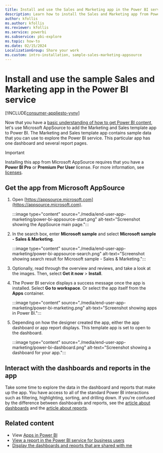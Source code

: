 ```yaml
---
title: Install and use the Sales and Marketing app in the Power BI service
description: Learn how to install the Sales and Marketing app from Power BI AppSource so that you can use sample data to explore the Power BI service.
author: kfollis
ms.author: kfollis
ms.reviewer: kfollis
ms.service: powerbi
ms.subservice: pbi-explore
ms.topic: how-to
ms.date: 02/15/2024
LocalizationGroup: Share your work
ms.custom: intro-installation, sample-sales-marketing-appsource
---
```


# Install and use the sample Sales and Marketing app in the Power BI service

[!INCLUDE[consumer-appliesto-yyny](../includes/consumer-appliesto-yyny.md)]

Now that you have a [basic understanding of how to get Power BI content](end-user-app-view.md), let's use Microsoft AppSource to add the Marketing and Sales template app to Power BI. The Marketing and Sales template app contains sample data that you can use to explore the Power BI service. This particular app has one dashboard and several report pages.

> [!IMPORTANT]
> Installing this app from Microsoft AppSource requires that you have a **Power BI Pro** or **Premium Per User** license. For more information, see [licenses](end-user-license.md).

## Get the app from Microsoft AppSource

1. Open [https://appsource.microsoft.com](https://appsource.microsoft.com).

    :::image type="content" source="./media/end-user-app-marketing/power-bi-appsource-start.png" alt-text="Screenshot showing the AppSource main page.":::

2. In the search box, enter **Microsoft sample** and select **Microsoft sample - Sales & Marketing**.

    :::image type="content" source="./media/end-user-app-marketing/power-bi-appsource-search.png" alt-text="Screenshot showing search result for Microsoft sample - Sales & Marketing.":::

3. Optionally, read through the overview and reviews, and take a look at the images. Then, select **Get it now** > **Install**.

4. The Power BI service displays a success message once the app is installed. Select **Go to workspace**. Or select the app itself from the **Apps** container. 

    :::image type="content" source="./media/end-user-app-marketing/power-bi-marketing.png" alt-text="Screenshot showing apps in Power BI.":::

5. Depending on how the designer created the app, either the app dashboard or app report displays. This template app is set to open to the dashboard.

    :::image type="content" source="./media/end-user-app-marketing/power-bi-dashboard.png" alt-text="Screenshot showing a dashboard for your app.":::

## Interact with the dashboards and reports in the app

Take some time to explore the data in the dashboard and reports that make up the app. You have access to all of the standard Power BI interactions such as filtering, highlighting, sorting, and drilling down. If you're confused by the difference between dashboards and reports, see the [article about dashboards](end-user-dashboards.md) and the [article about reports](end-user-reports.md).  

## Related content

- View [Apps in Power BI](end-user-apps.md)
- [View a report in the Power BI service for business users](end-user-report-open.md)
- [Display the dashboards and reports that are shared with me](../collaborate-share/end-user-shared-with-me.md)
